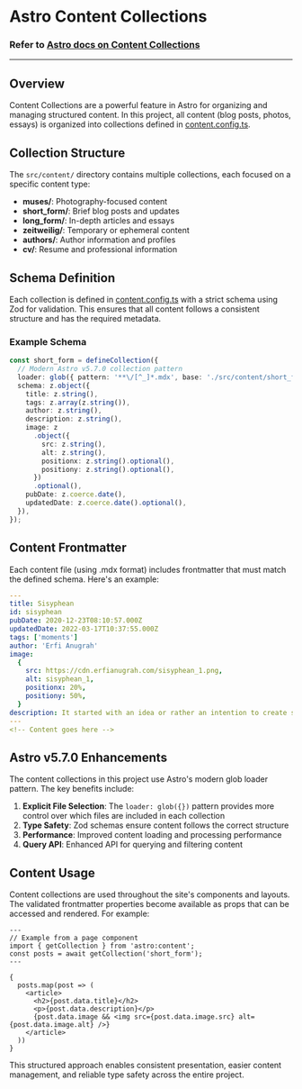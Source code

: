 # Astro Content Collections

### Refer to [Astro docs on Content Collections](https://docs.astro.build/en/guides/content-collections/)

---

## Overview

Content Collections are a powerful feature in Astro for organizing and managing structured content. In this project, all content (blog posts, photos, essays) is organized into collections defined in [content.config.ts](/src/content.config.ts).

## Collection Structure

The `src/content/` directory contains multiple collections, each focused on a specific content type:

- **muses/**: Photography-focused content
- **short_form/**: Brief blog posts and updates
- **long_form/**: In-depth articles and essays
- **zeitweilig/**: Temporary or ephemeral content
- **authors/**: Author information and profiles
- **cv/**: Resume and professional information

## Schema Definition

Each collection is defined in [content.config.ts](/src/content.config.ts) with a strict schema using Zod for validation. This ensures that all content follows a consistent structure and has the required metadata.

### Example Schema

```typescript
const short_form = defineCollection({
  // Modern Astro v5.7.0 collection pattern
  loader: glob({ pattern: '**\/[^_]*.mdx', base: './src/content/short_form' }),
  schema: z.object({
    title: z.string(),
    tags: z.array(z.string()),
    author: z.string(),
    description: z.string(),
    image: z
      .object({
        src: z.string(),
        alt: z.string(),
        positionx: z.string().optional(),
        positiony: z.string().optional(),
      })
      .optional(),
    pubDate: z.coerce.date(),
    updatedDate: z.coerce.date().optional(),
  }),
});
```

## Content Frontmatter

Each content file (using .mdx format) includes frontmatter that must match the defined schema. Here's an example:

```yaml
---
title: Sisyphean
id: sisyphean
pubDate: 2020-12-23T08:10:57.000Z
updatedDate: 2022-03-17T10:37:55.000Z
tags: ['moments']
author: 'Erfi Anugrah'
image:
  {
    src: https://cdn.erfianugrah.com/sisyphean_1.png,
    alt: sisyphean_1,
    positionx: 20%,
    positiony: 50%,
  }
description: It started with an idea or rather an intention to create something but certain things never come to light. Or rather in our attempt to keep it in the shadows, it would still be inadvertently found. I guess if and when this does go out, that would probably be an ironic statement to start off with.
---
<!-- Content goes here -->
```

## Astro v5.7.0 Enhancements

The content collections in this project use Astro's modern glob loader pattern. The key benefits include:

1. **Explicit File Selection**: The `loader: glob({})` pattern provides more control over which files are included in each collection
2. **Type Safety**: Zod schemas ensure content follows the correct structure
3. **Performance**: Improved content loading and processing performance
4. **Query API**: Enhanced API for querying and filtering content

## Content Usage

Content collections are used throughout the site's components and layouts. The validated frontmatter properties become available as props that can be accessed and rendered. For example:

```astro
---
// Example from a page component
import { getCollection } from 'astro:content';
const posts = await getCollection('short_form');
---

{
  posts.map(post => (
    <article>
      <h2>{post.data.title}</h2>
      <p>{post.data.description}</p>
      {post.data.image && <img src={post.data.image.src} alt={post.data.image.alt} />}
    </article>
  ))
}
```

This structured approach enables consistent presentation, easier content management, and reliable type safety across the entire project.
